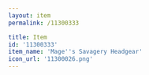 ```yaml
---
layout: item
permalink: /11300333

title: Item
id: '11300333'
item_name: 'Mage''s Savagery Headgear'
icon_url: '11300026.png'
---
```

